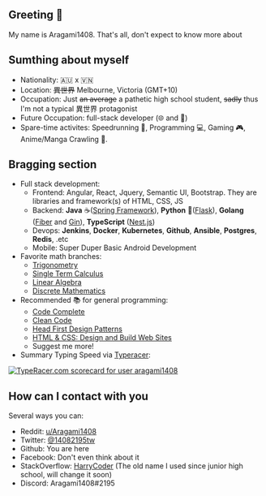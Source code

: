 ## Greeting :wave:
My name is Aragami1408. That's all, don't expect to know more about 

## Sumthing about myself
- Nationality: :australia: x :vietnam:
- Location: ~~異世界~~ Melbourne, Victoria (GMT+10)
- Occupation: Just ~~an average~~ a pathetic high school student, ~~sadly~~ thus I'm not a typical 異世界 protagonist
- Future Occupation: full-stack developer (🌐 and 📱)
- Spare-time activites: Speedrunning :medal_sports:, Programming :computer:, Gaming :video_game:, Anime/Manga Crawling :blue_book:.

## Bragging section
- Full stack development:
  - Frontend: Angular, React, Jquery, Semantic UI, Bootstrap. They are libraries and framework(s) of HTML, CSS, JS
  - Backend: __Java__ ☕([Spring Framework](https://spring.io/)), __Python__ 🐍([Flask](https://flask.palletsprojects.com)), __Golang__ ([Fiber](https://gofiber.io/) and [Gin](https://gin-gonic.com/)), __TypeScript__ ([Nest.js](https://nestjs.com/))
  - Devops: __Jenkins__, __Docker__, __Kubernetes__, __Github__, __Ansible__, __Postgres__, __Redis__, .etc
  - Mobile: Super Duper Basic Android Development
- Favorite math branches: 
  - [Trigonometry](https://www.khanacademy.org/math/trigonometry)
  - [Single Term Calculus](https://ocw.mit.edu/courses/mathematics/18-01sc-single-variable-calculus-fall-2010/)
  - [Linear Algebra](https://www.khanacademy.org/math/linear-algebra)
  - [Discrete Mathematics](https://ocw.mit.edu/courses/electrical-engineering-and-computer-science/6-042j-mathematics-for-computer-science-fall-2010/)
- Recommended :books: for general programming:
  - [Code Complete](https://www.amazon.com/Code-Complete-Practical-Handbook-Construction/dp/0735619670)
  - [Clean Code](https://www.amazon.com/Clean-Code-Handbook-Software-Craftsmanship/dp/0132350882)
  - [Head First Design Patterns](https://www.amazon.com/Head-First-Design-Patterns-Brain-Friendly/dp/0596007124)
  - [HTML & CSS: Design and Build Web Sites](https://www.amazon.com/HTML-CSS-Design-Build-Websites/dp/1118008189)
  - Suggest me more!
- Summary Typing Speed via [Typeracer](https://play.typeracer.com/):

<a href="https://data.typeracer.com/pit/profile?user=aragami1408&ref=badge" target="_top"><img src="https://data.typeracer.com/misc/badge?user=aragami1408" border="0" alt="TypeRacer.com scorecard for user aragami1408"/></a>

## How can I contact with you
Several ways you can:
- Reddit: [u/Aragami1408](https://www.reddit.com/u/Aragami1408)
- Twitter: [@14082195tw](https://www.twitter.com/@14082195tw)
- Github: You are here
- Facebook: Don't even think about it
- StackOverflow: [HarryCoder](https://stackoverflow.com/users/7519376/harrycoder) (The old name I used since junior high school, will change it soon)
- Discord: Aragami1408#2195
